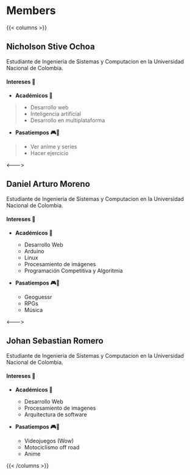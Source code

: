 # Members

{{< columns >}}
## Nicholson Stive Ochoa
Estudiante de Ingenieria de Sistemas y Computacion en la Universidad Nacional de Colombia.

#### Intereses 🤔 

* **Académicos 📘**
> * Desarrollo web
> * Inteligencia artificial
> * Desarrollo en multiplataforma 
* **Pasatiempos 🎮🎸**
>* Ver anime y series
>* Hacer ejercicio

<--->

## Daniel Arturo Moreno
Estudiante de Ingenieria de Sistemas y Computacion en la Universidad Nacional de Colombia.

#### Intereses 🤔 

* **Académicos 📘**
    * Desarrollo Web 
    * Arduino
    * Linux
    * Procesamiento de imágenes
    * Programación Competitiva y Algoritmia 

* **Pasatiempos 🎮🎸**
    * Geoguessr
    * RPGs
    * Música

<--->

## Johan Sebastian Romero
Estudiante de Ingenieria de Sistemas y Computacion en la Universidad Nacional de Colombia.

#### Intereses 🤔 

* **Académicos 📘**
    * Desarrollo Web 
    * Procesamiento de imagenes
    * Arquitectura de software

* **Pasatiempos 🎮🎸**
    * Videojuegos (Wow)
    * Motociclismo off road
    * Anime

{{< /columns >}}
